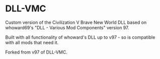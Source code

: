 # DLL-VMC

Custom version of the Civilization V Brave New World DLL based on whoward69's "DLL - Various Mod Components" version 97.

Built with all functionality of whoward's DLL up to v97 - so is compatible with all mods that need it.

Forked from v97 of DLL-VMC.

